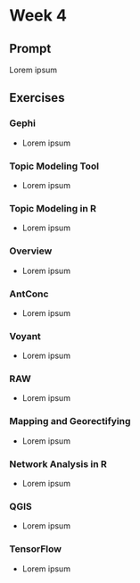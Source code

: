 # Week 4

## Prompt
Lorem ipsum

## Exercises
### Gephi
- Lorem ipsum
### Topic Modeling Tool
- Lorem ipsum
### Topic Modeling in R
- Lorem ipsum
### Overview
- Lorem ipsum
### AntConc
- Lorem ipsum
### Voyant
- Lorem ipsum
### RAW
- Lorem ipsum
### Mapping and Georectifying
- Lorem ipsum
### Network Analysis in R
- Lorem ipsum
### QGIS
- Lorem ipsum
### TensorFlow
- Lorem ipsum
